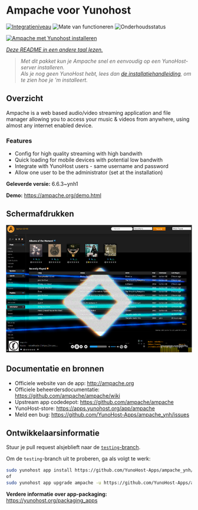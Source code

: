 <!--
NB: Deze README is automatisch gegenereerd door <https://github.com/YunoHost/apps/tree/master/tools/readme_generator>
Hij mag NIET handmatig aangepast worden.
-->

# Ampache voor Yunohost

[![Integratieniveau](https://dash.yunohost.org/integration/ampache.svg)](https://ci-apps.yunohost.org/ci/apps/ampache/) ![Mate van functioneren](https://ci-apps.yunohost.org/ci/badges/ampache.status.svg) ![Onderhoudsstatus](https://ci-apps.yunohost.org/ci/badges/ampache.maintain.svg)

[![Ampache met Yunohost installeren](https://install-app.yunohost.org/install-with-yunohost.svg)](https://install-app.yunohost.org/?app=ampache)

*[Deze README in een andere taal lezen.](./ALL_README.md)*

> *Met dit pakket kun je Ampache snel en eenvoudig op een YunoHost-server installeren.*  
> *Als je nog geen YunoHost hebt, lees dan [de installatiehandleiding](https://yunohost.org/install), om te zien hoe je 'm installeert.*

## Overzicht

Ampache is a web based audio/video streaming application and file manager allowing you to access your music & videos from anywhere, using almost any internet enabled device.

### Features

 * Config for high quality streaming with high bandwith
 * Quick loading for mobile devices with potential low bandwith
 * Integrate with YunoHost users - same username and password
 * Allow one user to be the administrator (set at the installation)

**Geleverde versie:** 6.6.3~ynh1

**Demo:** <https://ampache.org/demo.html>

## Schermafdrukken

![Schermafdrukken van Ampache](./doc/screenshots/visualizer.png)

## Documentatie en bronnen

- Officiele website van de app: <http://ampache.org>
- Officiele beheerdersdocumentatie: <https://github.com/ampache/ampache/wiki>
- Upstream app codedepot: <https://github.com/ampache/ampache>
- YunoHost-store: <https://apps.yunohost.org/app/ampache>
- Meld een bug: <https://github.com/YunoHost-Apps/ampache_ynh/issues>

## Ontwikkelaarsinformatie

Stuur je pull request alsjeblieft naar de [`testing`-branch](https://github.com/YunoHost-Apps/ampache_ynh/tree/testing).

Om de `testing`-branch uit te proberen, ga als volgt te werk:

```bash
sudo yunohost app install https://github.com/YunoHost-Apps/ampache_ynh/tree/testing --debug
of
sudo yunohost app upgrade ampache -u https://github.com/YunoHost-Apps/ampache_ynh/tree/testing --debug
```

**Verdere informatie over app-packaging:** <https://yunohost.org/packaging_apps>
